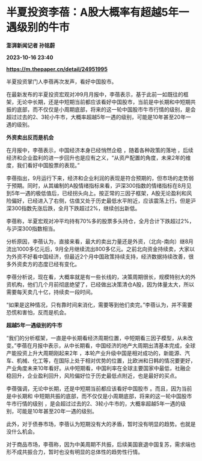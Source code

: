 # 半夏投资李蓓：A股大概率有超越5年一遇级别的牛市
**澎湃新闻记者 孙铭蔚**

**2023-10-16 23:40**

**https://m.thepaper.cn/detail/24951995**

半夏投资掌门人李蓓再次发声，看好中国股市。

在最新发布的半夏投资宏观对冲9月月报中，李蓓表示，基于此前一如既往的框架，无论中长期，还是中短期当前都应该看好中国股市，当前是中长期和中短期共振的底部，而不仅仅是小周期底部，将来的这一轮中国股市牛市行情的级别，是会超过过去的2、3轮小牛市，大概率超越5年一遇的级别，可能是10年甚至20年一遇的级别。

**外资卖出反而是机会**

在月报中，李蓓表示，中国经济本身已经悄然企稳 ，随着各种政策的落地 ，后续经济和企业盈利的进一步回升也是应有之义，“从资产配置的角度，未来2年的维度，我们看好中国股票的表现。”

李蓓指出，9月运行下来，经济和企业利润的表现是符合预期的，但市场的走势弱于预期。同时，从其编制的A股情绪指标来看，沪深300指数的情绪指标在8月见到5年一遇的极低值后，已经拐头向上。按正常的三因子框架，A股无论盈利和风险偏好，已经进入了右侧，估值又处于历史最低水平附近，应该震荡上行。但是沪深300指数先涨后跌，全月下跌超过2%，继续创出新低。

李蓓称，半夏宏观对冲平均持有70%多的股票多头持仓，全月合计下跌超过2%，与沪深300指数相当。

分析原因，李蓓认为，直接来看，最大的卖出力量还是外资，（北向-南向）继8月流出1000多亿元后，9月全月继续流出800多亿元。之前北向资金持续卖，大家以为外资不好看中国经济，但最近2个月中国政策持续支持，经济数据持续改善，很多外资卖方的态度已经有变化。

李蓓分析说，现在看，大概率就是有一些长线的，决策周期很长，规模特别大的外资机构，他们几个月前彻底绝望了，已经做出决策清仓A股，因为体量太大，所以需要每天卖几十亿，持续卖一段时间。

“如果是这种情况，只有靠时间来消化，需要等到他们卖完。”李蓓认为，并不需要恐慌和害怕，反而是机会。

**超越5年一遇级别的牛市**

“我们的分析框架，一直是中长期看经济周期位置，中短期看三因子模型，从未改变。”李蓓在月报中表示，从中长期看，中国经济的地产大周期出清基本完成，全球产能投资上升大周期刚起来2年 ，本轮产业升级中国是相对成功的，新能源、汽车、机械、化工等，在国际上处于相对优势的位置，比欧洲和日韩的情况要更好，产业角度未来10年看好。从中短期看，中国利率在全球主要国家中最低，社融企稳回升，企业盈利回升，风险偏好位于历史最低点附近，也是最好的买点。

李蓓强调，无论中长期，还是中短期当前都应该看好中国股市 。而且，因为当前是中长期和 中短期共振的底部，而不仅仅是小周期底部，将来的这一轮中国股市牛市行情的级别 ，是会超过过去的2、3轮小牛市的，大概率超越5年一遇的级别，可能是10年甚至20年一遇的级别。

此外，对于债券市场，李蓓认为短期没有大的矛盾，暂时没有明显的趋势。也就是没什么机会。

对于商品市场，李蓓称，因为中美周期不共振，后续美国衰退中国复苏，需求端也形不成共振合力，暂时也没有明显的总体性的趋势性行情。